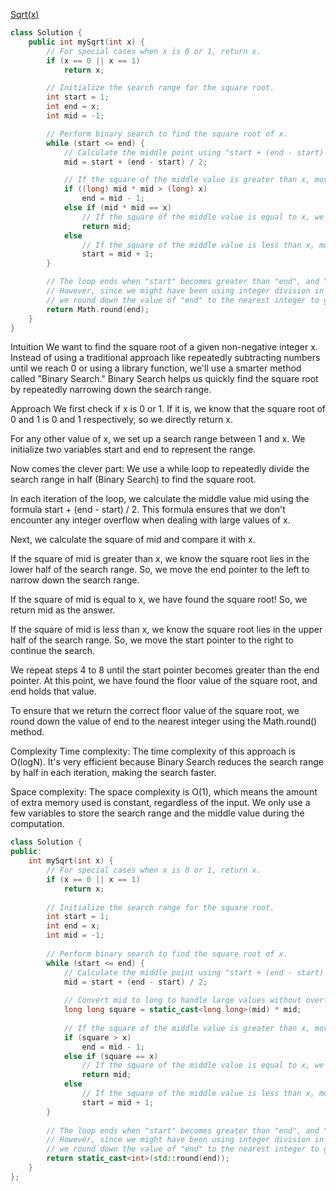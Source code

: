 [Sqrt(x)](https://leetcode.com/problems/sqrtx/description/)

```c++
class Solution {
    public int mySqrt(int x) {
        // For special cases when x is 0 or 1, return x.
        if (x == 0 || x == 1)
            return x;

        // Initialize the search range for the square root.
        int start = 1;
        int end = x;
        int mid = -1;

        // Perform binary search to find the square root of x.
        while (start <= end) {
            // Calculate the middle point using "start + (end - start) / 2" to avoid integer overflow.
            mid = start + (end - start) / 2;

            // If the square of the middle value is greater than x, move the "end" to the left (mid - 1).
            if ((long) mid * mid > (long) x)
                end = mid - 1;
            else if (mid * mid == x)
                // If the square of the middle value is equal to x, we found the square root.
                return mid;
            else
                // If the square of the middle value is less than x, move the "start" to the right (mid + 1).
                start = mid + 1;
        }

        // The loop ends when "start" becomes greater than "end", and "end" is the integer value of the square root.
        // However, since we might have been using integer division in the calculations,
        // we round down the value of "end" to the nearest integer to get the correct square root.
        return Math.round(end);
    }
}
```

Intuition
We want to find the square root of a given non-negative integer x. Instead of using a traditional approach like repeatedly subtracting numbers until we reach 0 or using a library function, we'll use a smarter method called "Binary Search." Binary Search helps us quickly find the square root by repeatedly narrowing down the search range.

Approach
We first check if x is 0 or 1. If it is, we know that the square root of 0 and 1 is 0 and 1 respectively, so we directly return x.

For any other value of x, we set up a search range between 1 and x. We initialize two variables start and end to represent the range.

Now comes the clever part: We use a while loop to repeatedly divide the search range in half (Binary Search) to find the square root.

In each iteration of the loop, we calculate the middle value mid using the formula start + (end - start) / 2. This formula ensures that we don't encounter any integer overflow when dealing with large values of x.

Next, we calculate the square of mid and compare it with x.

If the square of mid is greater than x, we know the square root lies in the lower half of the search range. So, we move the end pointer to the left to narrow down the search range.

If the square of mid is equal to x, we have found the square root! So, we return mid as the answer.

If the square of mid is less than x, we know the square root lies in the upper half of the search range. So, we move the start pointer to the right to continue the search.

We repeat steps 4 to 8 until the start pointer becomes greater than the end pointer. At this point, we have found the floor value of the square root, and end holds that value.

To ensure that we return the correct floor value of the square root, we round down the value of end to the nearest integer using the Math.round() method.

Complexity
Time complexity:
The time complexity of this approach is O(logN). It's very efficient because Binary Search reduces the search range by half in each iteration, making the search faster.

Space complexity:
The space complexity is O(1), which means the amount of extra memory used is constant, regardless of the input. We only use a few variables to store the search range and the middle value during the computation.

```c++
class Solution {
public:
    int mySqrt(int x) {
        // For special cases when x is 0 or 1, return x.
        if (x == 0 || x == 1)
            return x;
        
        // Initialize the search range for the square root.
        int start = 1;
        int end = x;
        int mid = -1;
        
        // Perform binary search to find the square root of x.
        while (start <= end) {
            // Calculate the middle point using "start + (end - start) / 2" to avoid integer overflow.
            mid = start + (end - start) / 2;
            
            // Convert mid to long to handle large values without overflow.
            long long square = static_cast<long long>(mid) * mid;
            
            // If the square of the middle value is greater than x, move the "end" to the left (mid - 1).
            if (square > x)
                end = mid - 1;
            else if (square == x)
                // If the square of the middle value is equal to x, we found the square root.
                return mid;
            else
                // If the square of the middle value is less than x, move the "start" to the right (mid + 1).
                start = mid + 1;
        }
        
        // The loop ends when "start" becomes greater than "end", and "end" is the integer value of the square root.
        // However, since we might have been using integer division in the calculations,
        // we round down the value of "end" to the nearest integer to get the correct square root.
        return static_cast<int>(std::round(end));
    }
};
```